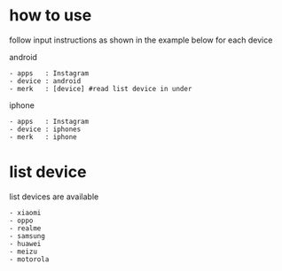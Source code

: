 # how to use
follow input instructions as shown in the example below for each device

android
```
- apps   : Instagram
- device : android
- merk   : [device] #read list device in under
```

iphone
```
- apps   : Instagram
- device : iphones
- merk   : iphone
```

# list device
list devices are available
```
- xiaomi
- oppo
- realme
- samsung
- huawei
- meizu
- motorola
```
